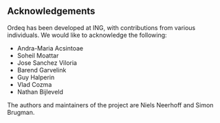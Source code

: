 ## Acknowledgements

Ordeq has been developed at ING, with contributions from various individuals.
We would like to acknowledge the following:

- Andra-Maria Acsintoae
- Soheil Moattar
- Jose Sanchez Viloria
- Barend Garvelink
- Guy Halperin
- Vlad Cozma
- Nathan Bijleveld

The authors and maintainers of the project are Niels Neerhoff and Simon Brugman.
